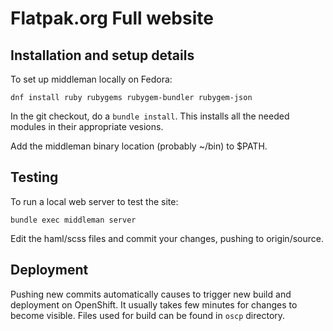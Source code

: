 # Flatpak.org Full website

## Installation and setup details

To set up middleman locally on Fedora:

    dnf install ruby rubygems rubygem-bundler rubygem-json

In the git checkout, do a `bundle install`. This installs all
the needed modules in their appropriate vesions.

Add the middleman binary location (probably ~/bin) to $PATH.

## Testing

To run a local web server to test the site:

    bundle exec middleman server

Edit the haml/scss files and commit your changes, pushing to
origin/source.

## Deployment

Pushing new commits automatically causes to trigger new build
and deployment on OpenShift. It usually takes few minutes for
changes to become visible. Files used for build can be found
in `oscp` directory.
